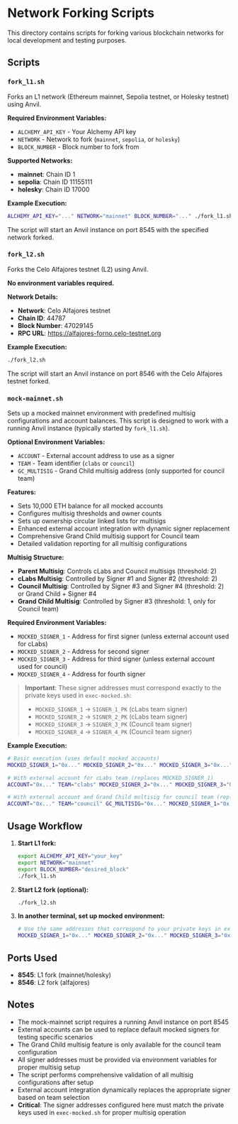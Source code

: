 # Network Forking Scripts

This directory contains scripts for forking various blockchain networks for local development and testing purposes.

## Scripts

### `fork_l1.sh`

Forks an L1 network (Ethereum mainnet, Sepolia testnet, or Holesky testnet) using Anvil.

**Required Environment Variables:**
- `ALCHEMY_API_KEY` - Your Alchemy API key
- `NETWORK` - Network to fork (`mainnet`, `sepolia`, or `holesky`)
- `BLOCK_NUMBER` - Block number to fork from

**Supported Networks:**
- **mainnet**: Chain ID 1
- **sepolia**: Chain ID 11155111
- **holesky**: Chain ID 17000

**Example Execution:**
```bash
ALCHEMY_API_KEY="..." NETWORK="mainnet" BLOCK_NUMBER="..." ./fork_l1.sh
```

The script will start an Anvil instance on port 8545 with the specified network forked.

### `fork_l2.sh`

Forks the Celo Alfajores testnet (L2) using Anvil.

**No environment variables required.**

**Network Details:**
- **Network**: Celo Alfajores testnet
- **Chain ID**: 44787
- **Block Number**: 47029145
- **RPC URL**: https://alfajores-forno.celo-testnet.org

**Example Execution:**
```bash
./fork_l2.sh
```

The script will start an Anvil instance on port 8546 with the Celo Alfajores testnet forked.

### `mock-mainnet.sh`

Sets up a mocked mainnet environment with predefined multisig configurations and account balances. This script is designed to work with a running Anvil instance (typically started by `fork_l1.sh`).

**Optional Environment Variables:**
- `ACCOUNT` - External account address to use as a signer
- `TEAM` - Team identifier (`clabs` or `council`)
- `GC_MULTISIG` - Grand Child multisig address (only supported for council team)

**Features:**
- Sets 10,000 ETH balance for all mocked accounts
- Configures multisig thresholds and owner counts
- Sets up ownership circular linked lists for multisigs
- Enhanced external account integration with dynamic signer replacement
- Comprehensive Grand Child multisig support for Council team
- Detailed validation reporting for all multisig configurations

**Multisig Structure:**
- **Parent Multisig**: Controls cLabs and Council multisigs (threshold: 2)
- **cLabs Multisig**: Controlled by Signer #1 and Signer #2 (threshold: 2)
- **Council Multisig**: Controlled by Signer #3 and Signer #4 (threshold: 2) or Grand Child + Signer #4
- **Grand Child Multisig**: Controlled by Signer #3 (threshold: 1, only for Council team)

**Required Environment Variables:**
- `MOCKED_SIGNER_1` - Address for first signer (unless external account used for cLabs)
- `MOCKED_SIGNER_2` - Address for second signer
- `MOCKED_SIGNER_3` - Address for third signer (unless external account used for council)
- `MOCKED_SIGNER_4` - Address for fourth signer

> **Important**: These signer addresses must correspond exactly to the private keys used in `exec-mocked.sh`:
> - `MOCKED_SIGNER_1` → `SIGNER_1_PK` (cLabs team signer)
> - `MOCKED_SIGNER_2` → `SIGNER_2_PK` (cLabs team signer)
> - `MOCKED_SIGNER_3` → `SIGNER_3_PK` (Council team signer)
> - `MOCKED_SIGNER_4` → `SIGNER_4_PK` (Council team signer)

**Example Execution:**
```bash
# Basic execution (uses default mocked accounts)
MOCKED_SIGNER_1="0x..." MOCKED_SIGNER_2="0x..." MOCKED_SIGNER_3="0x..." MOCKED_SIGNER_4="0x..." ./mock-mainnet.sh

# With external account for cLabs team (replaces MOCKED_SIGNER_1)
ACCOUNT="0x..." TEAM="clabs" MOCKED_SIGNER_2="0x..." MOCKED_SIGNER_3="0x..." MOCKED_SIGNER_4="0x..." ./mock-mainnet.sh

# With external account and Grand Child multisig for council team (replaces MOCKED_SIGNER_3)
ACCOUNT="0x..." TEAM="council" GC_MULTISIG="0x..." MOCKED_SIGNER_1="0x..." MOCKED_SIGNER_2="0x..." MOCKED_SIGNER_4="0x..." ./mock-mainnet.sh
```

## Usage Workflow

1. **Start L1 fork:**
   ```bash
   export ALCHEMY_API_KEY="your_key"
   export NETWORK="mainnet"
   export BLOCK_NUMBER="desired_block"
   ./fork_l1.sh
   ```

2. **Start L2 fork (optional):**
   ```bash
   ./fork_l2.sh
   ```

3. **In another terminal, set up mocked environment:**
   ```bash
   # Use the same addresses that correspond to your private keys in exec-mocked.sh
   MOCKED_SIGNER_1="0x..." MOCKED_SIGNER_2="0x..." MOCKED_SIGNER_3="0x..." MOCKED_SIGNER_4="0x..." ./mock-mainnet.sh
   ```

## Ports Used

- **8545**: L1 fork (mainnet/holesky)
- **8546**: L2 fork (alfajores)

## Notes

- The mock-mainnet script requires a running Anvil instance on port 8545
- External accounts can be used to replace default mocked signers for testing specific scenarios
- The Grand Child multisig feature is only available for the council team configuration
- All signer addresses must be provided via environment variables for proper multisig setup
- The script performs comprehensive validation of all multisig configurations after setup
- External account integration dynamically replaces the appropriate signer based on team selection
- **Critical**: The signer addresses configured here must match the private keys used in `exec-mocked.sh` for proper multisig operation
